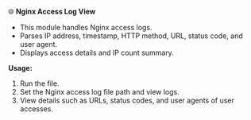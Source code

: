 🌐 **Nginx Access Log View**

- This module handles Nginx access logs.
- Parses IP address, timestamp, HTTP method, URL, status code, and user agent.
- Displays access details and IP count summary.

**Usage:**
1. Run the file.
2. Set the Nginx access log file path and view logs.
3. View details such as URLs, status codes, and user agents of user accesses.
